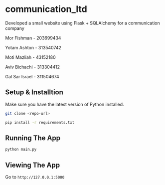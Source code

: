 # communication_ltd
Developed a small website using Flask + SQLAlchemy for a communication company

Mor Fishman - 203699434

Yotam Ashton - 313540742

Moti Mazliah - 43152180

Aviv Bichachi - 313304412

Gal Sar Israel - 311504674

## Setup & Installtion

Make sure you have the latest version of Python installed.

```bash
git clone <repo-url>
```

```bash
pip install -r requirements.txt
```

## Running The App

```bash
python main.py
```

## Viewing The App

Go to `http://127.0.0.1:5000`